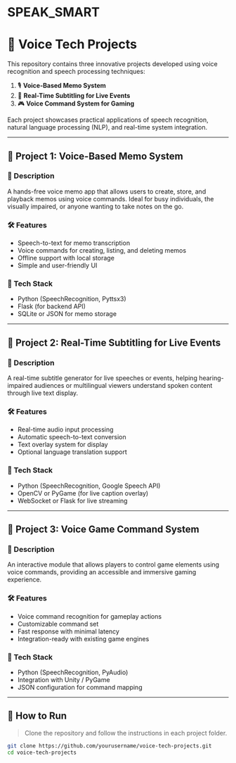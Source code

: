 # SPEAK_SMART

# 🧠 Voice Tech Projects

This repository contains three innovative projects developed using voice recognition and speech processing techniques:

1. 🎙️ **Voice-Based Memo System**
2. 📝 **Real-Time Subtitling for Live Events**
3. 🎮 **Voice Command System for Gaming**

Each project showcases practical applications of speech recognition, natural language processing (NLP), and real-time system integration.

---

## 📁 Project 1: Voice-Based Memo System

### 📌 Description
A hands-free voice memo app that allows users to create, store, and playback memos using voice commands. Ideal for busy individuals, the visually impaired, or anyone wanting to take notes on the go.

### 🛠 Features
- Speech-to-text for memo transcription
- Voice commands for creating, listing, and deleting memos
- Offline support with local storage
- Simple and user-friendly UI

### 🧰 Tech Stack
- Python (SpeechRecognition, Pyttsx3)
- Flask (for backend API)
- SQLite or JSON for memo storage

---

## 📁 Project 2: Real-Time Subtitling for Live Events

### 📌 Description
A real-time subtitle generator for live speeches or events, helping hearing-impaired audiences or multilingual viewers understand spoken content through live text display.

### 🛠 Features
- Real-time audio input processing
- Automatic speech-to-text conversion
- Text overlay system for display
- Optional language translation support

### 🧰 Tech Stack
- Python (SpeechRecognition, Google Speech API)
- OpenCV or PyGame (for live caption overlay)
- WebSocket or Flask for live streaming

---

## 📁 Project 3: Voice Game Command System

### 📌 Description
An interactive module that allows players to control game elements using voice commands, providing an accessible and immersive gaming experience.

### 🛠 Features
- Voice command recognition for gameplay actions
- Customizable command set
- Fast response with minimal latency
- Integration-ready with existing game engines

### 🧰 Tech Stack
- Python (SpeechRecognition, PyAudio)
- Integration with Unity / PyGame
- JSON configuration for command mapping

---

## 🚀 How to Run

> Clone the repository and follow the instructions in each project folder.

```bash
git clone https://github.com/yourusername/voice-tech-projects.git
cd voice-tech-projects
